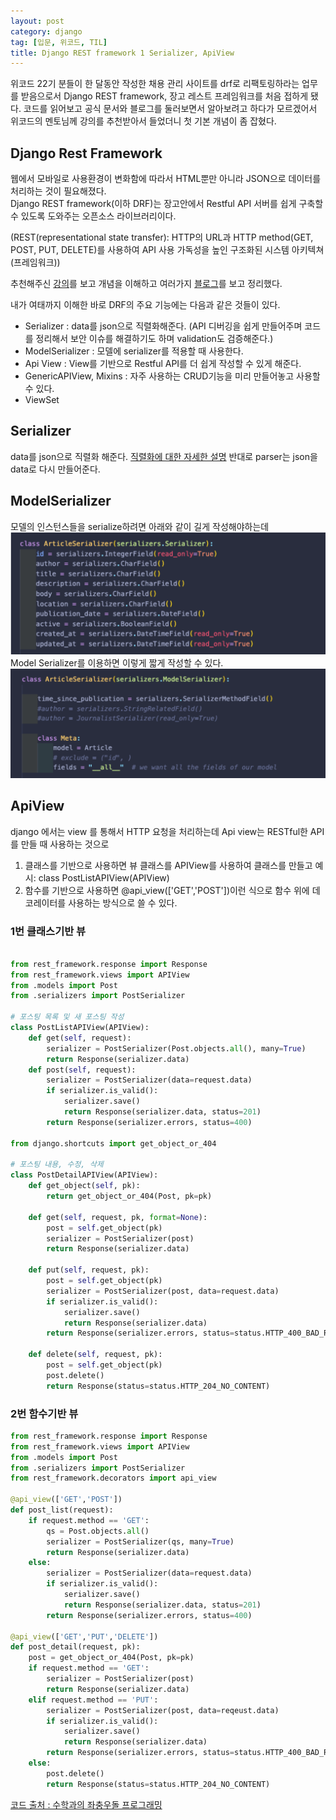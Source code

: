 ```yaml
---
layout: post
category: django
tag: [입문, 위코드, TIL]
title: Django REST framework 1 Serializer, ApiView
---
```


위코드 22기 분들이 한 달동안 작성한 채용 관리 사이트를 drf로 리팩토링하라는 업무를 받음으로서 Django REST framework, 장고 레스트 프레임워크를 처음 접하게 됐다. 코드를 읽어보고 공식 문서와 블로그를 둘러보면서 알아보려고 하다가 모르겠어서 위코드의 멘토님께 강의를 추천받아서 들었더니 첫 기본 개념이 좀 잡혔다.

## Django Rest Framework

웹에서 모바일로 사용환경이 변화함에 따라서 HTML뿐만 아니라 JSON으로 데이터를 처리하는 것이 필요해졌다.  
Django REST framework(이하 DRF)는 장고안에서 Restful API 서버를 쉽게 구축할 수 있도록 도와주는 오픈소스 라이브러리이다.  

(REST(representational state transfer): HTTP의 URL과 HTTP method(GET, POST, PUT, DELETE)를 사용하여 API 사용 가독성을 높인 구조화된 시스템 아키텍쳐(프레임워크))

추천해주신 [강의](https://www.udemy.com/course/the-complete-guide-to-django-rest-framework-and-vue-js
)를 보고 개념을 이해하고 여러가지 [블로그](https://velog.io/@jcinsh/series/Django-REST-Framework)를 보고 정리했다.

내가 여태까지 이해한 바로 DRF의 주요 기능에는 다음과 같은 것들이 있다.
- Serializer : data를 json으로 직렬화해준다. (API 디버깅을 쉽게 만들어주며 코드를 정리해서 보안 이슈를 해결하기도 하며 validation도 검증해준다.)
- ModelSerializer : 모델에 serializer를 적용할 때 사용한다.
- Api View : View를 기반으로 Restful API를 더 쉽게 작성할 수 있게 해준다. 
- GenericAPIView, Mixins : 자주 사용하는 CRUD기능을 미리 만들어놓고 사용할 수 있다.
- ViewSet 

## Serializer
data를 json으로 직렬화 해준다. [직렬화에 대한 자세한 설명](https://velog.io/@ifyouseeksoomi/DRF-Django-REST-Framework-%EA%B0%84%EB%8B%A8%ED%95%9C-%EC%98%88%EC%8A%B5-Serializer) 
반대로 parser는 json을 data로 다시 만들어준다.

## ModelSerializer
모델의 인스턴스들을 serialize하려면 아래와 같이 길게 작성해야하는데
![modelserializer1](/public/img/modelserializer1.png)
Model Serializer를 이용하면 이렇게 짧게 작성할 수 있다.
![modelserializer2](/public/img/modelserializer2.png)

## ApiView
django 에서는 view 를 통해서 HTTP 요청을 처리하는데 Api view는 RESTful한 API를 만들 때 사용하는 것으로 
1. 클래스를 기반으로 사용하면 뷰 클래스를 APIView를 사용하여 클래스를 만들고 예시: class PostListAPIView(APIView)
2. 함수를 기반으로 사용하면 @api_view(['GET','POST'])이런 식으로 함수 위에 데코레이터를 사용하는 방식으로 쓸 수 있다.

### 1번 클래스기반 뷰
```python

from rest_framework.response import Response
from rest_framework.views import APIView
from .models import Post
from .serializers import PostSerializer

# 포스팅 목록 및 새 포스팅 작성
class PostListAPIView(APIView):
    def get(self, request):
        serializer = PostSerializer(Post.objects.all(), many=True)
        return Response(serializer.data)
    def post(self, request):
        serializer = PostSerializer(data=request.data)
        if serializer.is_valid():
          	serializer.save()
            return Response(serializer.data, status=201)
        return Response(serializer.errors, status=400)  
      
from django.shortcuts import get_object_or_404

# 포스팅 내용, 수정, 삭제
class PostDetailAPIView(APIView):
    def get_object(self, pk):
        return get_object_or_404(Post, pk=pk)
      
    def get(self, request, pk, format=None):
        post = self.get_object(pk)
        serializer = PostSerializer(post)
        return Response(serializer.data)
    
    def put(self, request, pk):
      	post = self.get_object(pk)
        serializer = PostSerializer(post, data=request.data)
        if serializer.is_valid():
            serializer.save()
            return Response(serializer.data)
        return Response(serializer.errors, status=status.HTTP_400_BAD_REQUEST)
      
    def delete(self, request, pk):
        post = self.get_object(pk)
        post.delete()
        return Response(status=status.HTTP_204_NO_CONTENT)
```
### 2번 함수기반 뷰
```python
from rest_framework.response import Response
from rest_framework.views import APIView
from .models import Post
from .serializers import PostSerializer
from rest_framework.decorators import api_view

@api_view(['GET','POST'])
def post_list(request):
    if request.method == 'GET':
        qs = Post.objects.all()
        serializer = PostSerializer(qs, many=True)
        return Response(serializer.data)
    else:
        serializer = PostSerializer(data=request.data)
        if serializer.is_valid():
            serializer.save()
            return Response(serializer.data, status=201)
        return Response(serializer.errors, status=400)

@api_view(['GET','PUT','DELETE'])
def post_detail(request, pk):
    post = get_object_or_404(Post, pk=pk)
    if request.method == 'GET':
        serializer = PostSerializer(post)
        return Response(serializer.data)
    elif request.method == 'PUT':
        serializer = PostSerializer(post, data=reqeust.data)
        if serializer.is_valid():
            serializer.save()
            return Response(serializer.data)
        return Response(serializer.errors, status=status.HTTP_400_BAD_REQUEST)
    else:
        post.delete()
        return Response(status=status.HTTP_204_NO_CONTENT)
```
[코드 출처 : 수학과의 좌충우돌 프로그래밍](https://ssungkang.tistory.com/entry/Django-APIView-Mixins-generics-APIView-ViewSet%EC%9D%84-%EC%95%8C%EC%95%84%EB%B3%B4%EC%9E%90)
